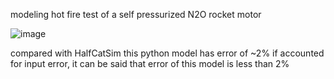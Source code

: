 modeling hot fire test of a self pressurized N2O rocket motor

![image](https://github.com/atimogus/hot-fire-modeling-N2O/assets/52748147/b93205de-29f7-473d-a70d-9cbcf365fcb4)

compared with HalfCatSim this python model has error of ~2% if accounted for input error, it can be said that error of this model is less than 2%

